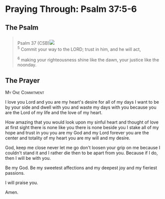 # Praying Through: Psalm 37:5-6

## The Psalm

>Psalm 37 (CSB)<img class="intro-right" style="margin-top:10px" src="/images/art-paris-psalter.jpg">  
><sup>5</sup> Commit your way to the LORD; trust in him, and he will act, 
>
><sup>6</sup> making your righteousness shine like the dawn, your justice like the noonday. 

## The Prayer

<div style="font-variant: small-caps;">
My One Commitment
</div>


I love you Lord
  and you are my heart's desire
  for all of my days
  I want to be by your side
  and dwell with you
  and waste my days with you
  because you are the Lord of my life
  and the love of my heart.

How amazing
  that you would look upon
  my sinful heart
  and thought of love at first sight
  there is none like you
  there is none beside you
  I stake all of my hope and trust in you
  you are my God and my Lord forever
  you are the center and totality of my heart
  you are my will and my desire.

God,
  keep me close
  never let me go
  don't loosen your grip on me
  because I couldn't stand it
  and I rather die
  then to be apart from you.
  Because if I do,
  then I will be with you.

Be my God.
  Be my sweetest affections
  and my deepest joy
  and my fieriest passions.

I will praise you.

Amen.

